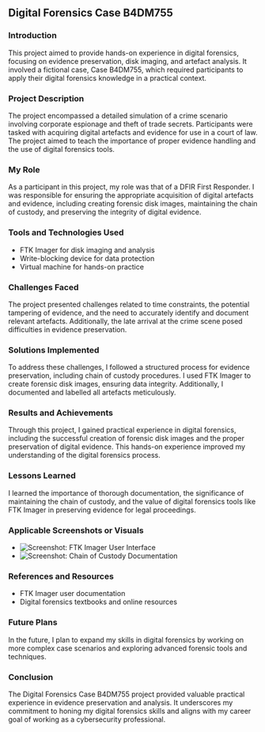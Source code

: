 ## Digital Forensics Case B4DM755

### Introduction
This project aimed to provide hands-on experience in digital forensics, focusing on evidence preservation, disk imaging, and artefact analysis. It involved a fictional case, Case B4DM755, which required participants to apply their digital forensics knowledge in a practical context.

### Project Description
The project encompassed a detailed simulation of a crime scenario involving corporate espionage and theft of trade secrets. Participants were tasked with acquiring digital artefacts and evidence for use in a court of law. The project aimed to teach the importance of proper evidence handling and the use of digital forensics tools.

### My Role
As a participant in this project, my role was that of a DFIR First Responder. I was responsible for ensuring the appropriate acquisition of digital artefacts and evidence, including creating forensic disk images, maintaining the chain of custody, and preserving the integrity of digital evidence.

### Tools and Technologies Used
- FTK Imager for disk imaging and analysis
- Write-blocking device for data protection
- Virtual machine for hands-on practice

### Challenges Faced
The project presented challenges related to time constraints, the potential tampering of evidence, and the need to accurately identify and document relevant artefacts. Additionally, the late arrival at the crime scene posed difficulties in evidence preservation.

### Solutions Implemented
To address these challenges, I followed a structured process for evidence preservation, including chain of custody procedures. I used FTK Imager to create forensic disk images, ensuring data integrity. Additionally, I documented and labelled all artefacts meticulously.

### Results and Achievements
Through this project, I gained practical experience in digital forensics, including the successful creation of forensic disk images and the proper preservation of digital evidence. This hands-on experience improved my understanding of the digital forensics process.

### Lessons Learned
I learned the importance of thorough documentation, the significance of maintaining the chain of custody, and the value of digital forensics tools like FTK Imager in preserving evidence for legal proceedings.

### Applicable Screenshots or Visuals
- ![Screenshot: FTK Imager User Interface](link-to-screenshot)
- ![Screenshot: Chain of Custody Documentation](link-to-screenshot)

### References and Resources
- FTK Imager user documentation
- Digital forensics textbooks and online resources

### Future Plans
In the future, I plan to expand my skills in digital forensics by working on more complex case scenarios and exploring advanced forensic tools and techniques.

### Conclusion
The Digital Forensics Case B4DM755 project provided valuable practical experience in evidence preservation and analysis. It underscores my commitment to honing my digital forensics skills and aligns with my career goal of working as a cybersecurity professional.
